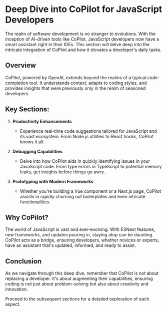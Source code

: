 # Deep Dive into CoPilot for JavaScript Developers

The realm of software development is no stranger to evolutions. With the inception of AI-driven tools like CoPilot, JavaScript developers now have a smart assistant right in their IDEs. This section will delve deep into the intricate integration of CoPilot and how it elevates a developer's daily tasks.

## Overview

CoPilot, powered by OpenAI, extends beyond the realms of a typical code-completion tool. It understands context, adapts to coding styles, and provides insights that were previously only in the realm of seasoned developers.

## Key Sections:

1. **Productivity Enhancements**
   - Experience real-time code suggestions tailored for JavaScript and its vast ecosystem. From Node.js utilities to React hooks, CoPilot knows it all.

2. **Debugging Capabilities**
   - Delve into how CoPilot aids in quickly identifying issues in your JavaScript code. From type errors in TypeScript to potential memory leaks, get insights before things go awry.

3. **Prototyping with Modern Frameworks**
   - Whether you're building a Vue component or a Next.js page, CoPilot assists in rapidly churning out boilerplates and even intricate functionalities.

## Why CoPilot?

The world of JavaScript is vast and ever-evolving. With ESNext features, new frameworks, and updates pouring in, staying atop can be daunting. CoPilot acts as a bridge, ensuring developers, whether novices or experts, have an assistant that's updated, informed, and ready to assist.

## Conclusion

As we navigate through this deep dive, remember that CoPilot is not about replacing a developer. It's about augmenting their capabilities, ensuring coding is not just about problem-solving but also about creativity and innovation.

Proceed to the subsequent sections for a detailed exploration of each aspect.
